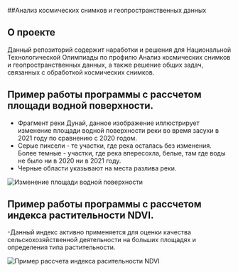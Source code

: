 ##Анализ космических снимков и геопространственных данных

## О проекте
Данный репозиторий содержит наработки и решения для  Национальной Технологической Олимпиады
по профилю Анализ космических снимков и геопространственных данных, а также решение общих задач, связанных с обработкой космических снимков.

## Пример работы программы с рассчетом площади водной поверхности.

- Фрагмент реки Дунай, данное изображение иллюстрирует изменение площади водной поверхности реки во время засухи в 2021 году по сравнению с 2020 годом.
- Серые пиксели - те участки, где река осталась без изменения. Более темные - участки, где река впересохла, белые, там где воды не было ни в 2020 ни в 2021 году.
- Черные области указывают на места разлива реки.

<image src="/Water_difference_dunai_2020-2021.jpg" alt="Изменение площади водной поверхности">


## Пример работы программы с рассчетом индекса растительности NDVI.
-Данный индекс активно применяется для оценки качества сельскохозяйственной деятельности на больших площадях и определения типа растительности.

<image src="/crop_by_shape_and_ndvi.png" alt="Пример рассчета индекса расительности NDVI">
